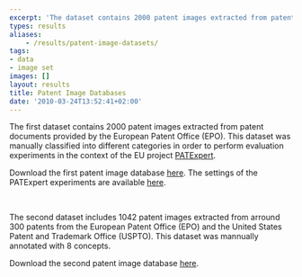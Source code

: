 ```yaml
---
excerpt: 'The dataset contains 2000 patent images extracted from patent documents provided by the European Patent Office (EPO)'
types: results
aliases:
    - /results/patent-image-datasets/
tags:
- data
- image set
images: []
layout: results
title: Patent Image Databases
date: '2010-03-24T13:52:41+02:00'
---
```

<p>The first dataset contains 2000 patent images extracted from patent documents provided by the European Patent Office (EPO). This dataset was manually classified into different categories in order to perform evaluation experiments in the context of the EU project <a href="http://www.patexpert.org" target="_blank">PATExpert</a>.</p><p>Download the first patent image database <a href="/files/2000_Binary_Patent_Image_Database.zip">here</a>. The settings of the PATExpert experiments are available <a href="/files/2000_Binary_Patent_Image_Database_Experiment.xls" target="_blank">here</a>.</p><p>&nbsp;</p><p>The second dataset includes 1042 patent images extracted from arround 300 patents from the European Patent Office (EPO) and the United States Patent and Trademark Office (USPTO). This dataset was mannually annotated with 8 concepts.</p><p>Download the second patent image database <a href="http://mklab.iti.gr/files/concepts-patent_images.rar">here</a>.</p>
